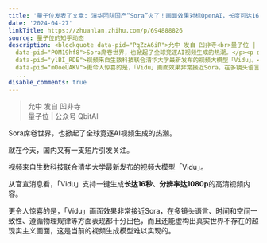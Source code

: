 ```yaml
---
title: '量子位发表了文章: 清华团队国产“Sora”火了！画面效果对标OpenAI，长度可达16秒，还能读懂物理规律'
date: '2024-04-27'
linkTitle: https://zhuanlan.zhihu.com/p/694888826
source: 量子位的知乎动态
description: <blockquote data-pid="PqZzA6iR">允中 发自 凹非寺<br>量子位 | 公众号 QbitAI</blockquote><p
  data-pid="POM19hf8">Sora席卷世界，也掀起了全球竞逐AI视频生成的热潮。</p><p data-pid="c9fQxJ9o">就在今天，国内又有一支短片引发关注。</p><p
  data-pid="ylBI_RDE">视频来自生数科技联合清华大学最新发布的视频大模型「Vidu」。</p><p data-pid="goPxlMyN">从官宣消息看，「Vidu」支持一键生成<b>长达16秒、分辨率达1080p</b>的高清视频内容。</p><p
  data-pid="mOoeUAKV">更令人惊喜的是，「Vidu」画面效果非常接近Sora，在多镜头语言、时间和空间一致性、遵循物理规律等方面表现都十分出色，而且还能虚构出真实世界不存在的超现实主义画面，这是当前的视频生成模型难以实现的。</p><p
  ...
disable_comments: true
---
```

<blockquote data-pid="PqZzA6iR">允中 发自 凹非寺<br>量子位 | 公众号 QbitAI</blockquote><p data-pid="POM19hf8">Sora席卷世界，也掀起了全球竞逐AI视频生成的热潮。</p><p data-pid="c9fQxJ9o">就在今天，国内又有一支短片引发关注。</p><p data-pid="ylBI_RDE">视频来自生数科技联合清华大学最新发布的视频大模型「Vidu」。</p><p data-pid="goPxlMyN">从官宣消息看，「Vidu」支持一键生成<b>长达16秒、分辨率达1080p</b>的高清视频内容。</p><p data-pid="mOoeUAKV">更令人惊喜的是，「Vidu」画面效果非常接近Sora，在多镜头语言、时间和空间一致性、遵循物理规律等方面表现都十分出色，而且还能虚构出真实世界不存在的超现实主义画面，这是当前的视频生成模型难以实现的。</p><p ...